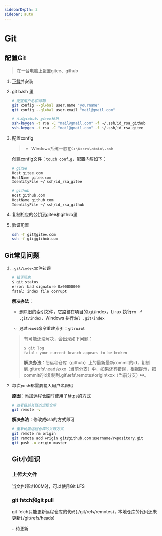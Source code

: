 ```yaml
---
sidebarDepth: 3
sidebar: auto
---
```


# Git

## 配置Git

> 在一台电脑上配置gitee、github

1. [下载](https://git-scm.com/downloads)并安装

2. git bash 里

   ```bash
   # 配置用户名和邮箱
   git config --global user.name "yourname"
   git config --global user.email "mail@gmail.com"
   ```

   ```bash
   # 生成github、gitee秘钥
   ssh-keygen -t rsa -C "mail@gmail.com" -f ~/.ssh/id_rsa_github
   ssh-keygen -t rsa -C "mail@gmail.com" -f ~/.ssh/id_rsa_gitee
   ```

3. 配置config

   > - Windows系统一般在`C:\Users\admin\.ssh`

   创建config文件：`touch config`，配置内容如下：

   ```bash
   # gitee
   Host gitee.com
   HostName gitee.com
   IdentityFile ~/.ssh/id_rsa_gitee
   
   # github
   Host github.com
   HostName github.com
   IdentityFile ~/.ssh/id_rsa_github
   ```

4. 复制相应的公钥到gitee和github里

5. 验证配置

   ```bash
   ssh -T git@gitee.com
   ssh -T git@github.com
   ```

## Git常见问题

1. `.git/index`文件错误

    ```bash
    # 错误现象
    $ git status
    error: bad signature 0x00000000
    fatal: index file corrupt
    ```

    **解决办法**：

    - 删除旧的索引文件，它路径在项目的.git/index，Linux 执行`rm -f .git/index`，Windows 执行`del .git\index`

    - 通过reset命令重建索引：git reset

    > 有可能还没解决，会出现如下问题：
    >
    > ```bash
    > $ git log
    > fatal: your current branch appears to be broken
    > ```
    >
    > **解决办法**：把远程仓库（github）上的最新最新commit的id，复制到.git\refs\heads\xxx（当前分支）中，如果还有错误，根据提示，把commit的id复制到.git\refs\remotes\origin\xxx（当前分支）中。

2. 每次push都需要输入用户名密码

    **原因**：添加远程仓库时使用了https的方式

    ```bash
    # 查看目前关联的远程仓库
    git remote -v
    ```

    **解决办法**：修改成ssh的方式即可

    ```bash
    # 重新设置远程仓库的关联方式
    git remote rm origin
    git remote add origin git@github.com:username/repository.git
    git push -u origin master
    ```

    ## Git小知识

    ### 上传大文件

    当文件超过100M时，可以使用Git LFS
    
    ### git fetch和git pull
    
    git fetch只能更新远程仓库的代码(./git/refs/remotes)，本地仓库的代码还未更新(./git/refs/heads)
    
    ...待更新

